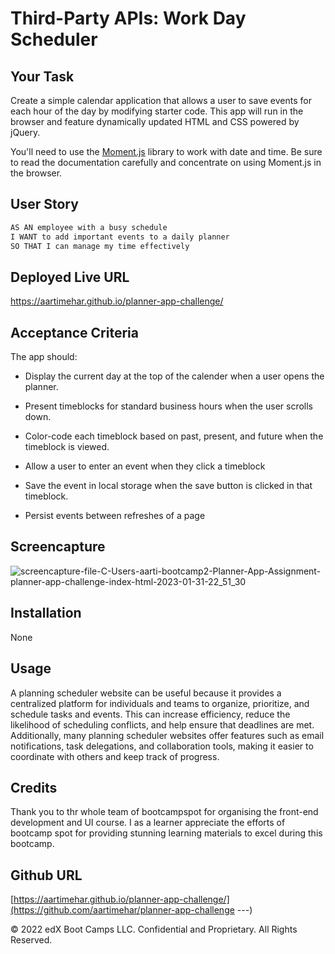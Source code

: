 # Third-Party APIs: Work Day Scheduler

## Your Task

Create a simple calendar application that allows a user to save events for each hour of the day by modifying starter code. This app will run in the browser and feature dynamically updated HTML and CSS powered by jQuery.

You'll need to use the [Moment.js](https://momentjs.com/) library to work with date and time. Be sure to read the documentation carefully and concentrate on using Moment.js in the browser.

## User Story

```md
AS AN employee with a busy schedule
I WANT to add important events to a daily planner
SO THAT I can manage my time effectively
```
## Deployed Live URL

https://aartimehar.github.io/planner-app-challenge/

## Acceptance Criteria

The app should:

* Display the current day at the top of the calender when a user opens the planner.
 
* Present timeblocks for standard business hours when the user scrolls down.
 
* Color-code each timeblock based on past, present, and future when the timeblock is viewed.
 
* Allow a user to enter an event when they click a timeblock

* Save the event in local storage when the save button is clicked in that timeblock.

* Persist events between refreshes of a page

## Screencapture

![screencapture-file-C-Users-aarti-bootcamp2-Planner-App-Assignment-planner-app-challenge-index-html-2023-01-31-22_51_30](https://user-images.githubusercontent.com/113493756/215901569-f24d74a6-53ca-4c67-a47f-3dc3ecd1f53c.png)

## Installation

None

## Usage

A planning scheduler website can be useful because it provides a centralized platform for individuals and teams to organize, prioritize, and schedule tasks and events. This can increase efficiency, reduce the likelihood of scheduling conflicts, and help ensure that deadlines are met. Additionally, many planning scheduler websites offer features such as email notifications, task delegations, and collaboration tools, making it easier to coordinate with others and keep track of progress.

## Credits
Thank you to thr whole team of bootcampspot for organising the front-end development and UI course. I as a learner appreciate the efforts of bootcamp spot for providing stunning learning materials to excel during this bootcamp.

## Github URL

[https://aartimehar.github.io/planner-app-challenge/](https://github.com/aartimehar/planner-app-challenge
---)



© 2022 edX Boot Camps LLC. Confidential and Proprietary. All Rights Reserved.
